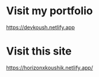 # Visit my portfolio
https://devkoush.netlify.app
# Visit this site
https://horizonxkoushik.netlify.app/

